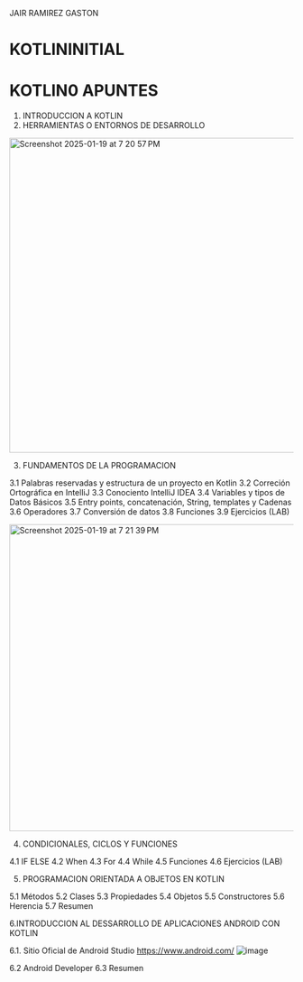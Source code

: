
JAIR RAMIREZ GASTON
# KOTLININITIAL

# KOTLIN0 APUNTES

1. INTRODUCCION A KOTLIN
2. HERRAMIENTAS O ENTORNOS DE DESARROLLO
<img width="558" alt="Screenshot 2025-01-19 at 7 20 57 PM" src="https://github.com/user-attachments/assets/49fbdf6d-f985-438b-876b-e21211c0e387" />



   
3. FUNDAMENTOS DE LA PROGRAMACION 

3.1 Palabras reservadas y estructura de un proyecto en Kotlin
3.2 Correción Ortográfica en IntelliJ
3.3 Conociento IntelliJ IDEA
3.4 Variables y tipos de Datos Básicos
3.5 Entry points, concatenación, String, templates y Cadenas
3.6 Operadores
3.7 Conversión de datos
3.8 Funciones
3.9 Ejercicios (LAB)

<img width="544" alt="Screenshot 2025-01-19 at 7 21 39 PM" src="https://github.com/user-attachments/assets/eeaec8cb-5c35-444a-8d5b-e64c991cb28a" />


4. CONDICIONALES, CICLOS Y FUNCIONES

4.1 IF ELSE
4.2 When
4.3 For
4.4 While
4.5 Funciones
4.6 Ejercicios (LAB)

5. PROGRAMACION ORIENTADA A OBJETOS EN KOTLIN

5.1 Métodos
5.2 Clases
5.3 Propiedades
5.4 Objetos
5.5 Constructores
5.6 Herencia
5.7 Resumen

6.INTRODUCCION AL DESSARROLLO DE APLICACIONES ANDROID CON KOTLIN

6.1. Sitio Oficial de Android Studio
https://www.android.com/
![image](https://github.com/user-attachments/assets/f80837f2-1c9f-4f14-93b8-4790e59b3861)


6.2 Android Developer
6.3 Resumen




